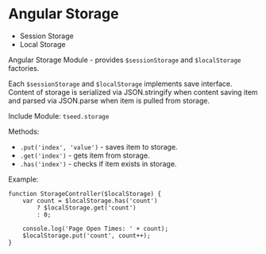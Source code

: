 # Angular Storage

* Session Storage
* Local Storage

Angular Storage Module - provides `$sessionStorage` and `$localStorage` factories. 

Each `$sessionStorage` and `$localStorage` implements save interface. Content of storage is serialized via JSON.stringify when content saving item and parsed via JSON.parse when item is pulled from storage.

Include Module: `tseed.storage`

Methods:

* `.put('index', 'value')` - saves item to storage.
* `.get('index')` - gets item from storage.
* `.has('index')` - checks if item exists in storage.

Example:

```
function StorageController($localStorage) {
	var count = $localStorage.has('count') 
		? $localStorage.get('count')
		: 0;
		
	console.log('Page Open Times: ' + count);
	$localStorage.put('count', count++);
}
```


